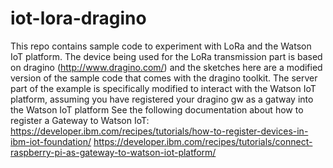 # iot-lora-dragino
This repo contains sample code to experiment with LoRa and the Watson IoT platform.
The device being used for the LoRa transmission part is based on dragino (http://www.dragino.com/) and the sketches here are a modified version of the sample code that comes with the dragino toolkit.
The server part of the example is specifically modified to interact with the Watson IoT platform, assuming you have registered your dragino gw as a gatway into the Watson IoT platform
See the following documentation about how to register a Gateway to Watson IoT:
https://developer.ibm.com/recipes/tutorials/how-to-register-devices-in-ibm-iot-foundation/
https://developer.ibm.com/recipes/tutorials/connect-raspberry-pi-as-gateway-to-watson-iot-platform/

